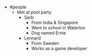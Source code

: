 - #people
	- Met at pool party
		- Sarb
			- From India & Singapore
			- Went to school in Waterloo
			- Dog named Ernie
		- Lennard
			- From Sweden
			- Works as a game developer